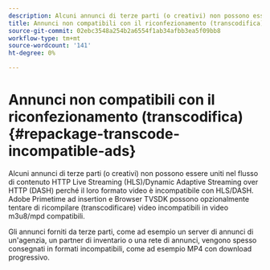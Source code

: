 ```yaml
---
description: Alcuni annunci di terze parti (o creativi) non possono essere uniti nel flusso di contenuto HTTP Live Streaming (HLS)/Dynamic Adaptive Streaming over HTTP (DASH) perché il loro formato video è incompatibile con HLS/DASH. Adobe Primetime ad insertion e Browser TVSDK possono opzionalmente tentare di ricompilare (transcodificare) video incompatibili in video m3u8/mpd compatibili.
title: Annunci non compatibili con il riconfezionamento (transcodifica)
source-git-commit: 02ebc3548a254b2a6554f1ab34afbb3ea5f09bb8
workflow-type: tm+mt
source-wordcount: '141'
ht-degree: 0%

---
```


# Annunci non compatibili con il riconfezionamento (transcodifica){#repackage-transcode-incompatible-ads}

Alcuni annunci di terze parti (o creativi) non possono essere uniti nel flusso di contenuto HTTP Live Streaming (HLS)/Dynamic Adaptive Streaming over HTTP (DASH) perché il loro formato video è incompatibile con HLS/DASH. Adobe Primetime ad insertion e Browser TVSDK possono opzionalmente tentare di ricompilare (transcodificare) video incompatibili in video m3u8/mpd compatibili.

Gli annunci forniti da terze parti, come ad esempio un server di annunci di un&#39;agenzia, un partner di inventario o una rete di annunci, vengono spesso consegnati in formati incompatibili, come ad esempio MP4 con download progressivo.

